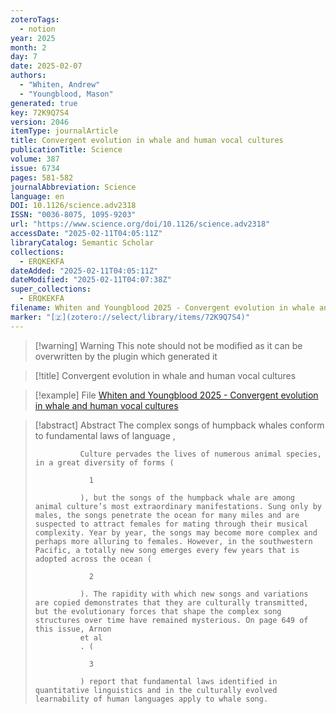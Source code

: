 ```yaml
---
zoteroTags:
  - notion
year: 2025
month: 2
day: 7
date: 2025-02-07
authors:
  - "Whiten, Andrew"
  - "Youngblood, Mason"
generated: true
key: 72K9Q7S4
version: 2046
itemType: journalArticle
title: Convergent evolution in whale and human vocal cultures
publicationTitle: Science
volume: 387
issue: 6734
pages: 581-582
journalAbbreviation: Science
language: en
DOI: 10.1126/science.adv2318
ISSN: "0036-8075, 1095-9203"
url: "https://www.science.org/doi/10.1126/science.adv2318"
accessDate: "2025-02-11T04:05:11Z"
libraryCatalog: Semantic Scholar
collections:
  - ERQKEKFA
dateAdded: "2025-02-11T04:05:11Z"
dateModified: "2025-02-11T04:07:38Z"
super_collections:
  - ERQKEKFA
filename: Whiten and Youngblood 2025 - Convergent evolution in whale and human vocal cultures
marker: "[🇿](zotero://select/library/items/72K9Q7S4)"
---
```


>[!warning] Warning
> This note should not be modified as it can be overwritten by the plugin which generated it

> [!title] Convergent evolution in whale and human vocal cultures

> [!example] File
> [Whiten and Youngblood 2025 - Convergent evolution in whale and human vocal cultures](Whiten%20and%20Youngblood%202025%20-%20Convergent%20evolution%20in%20whale%20and%20human%20vocal%20cultures.pdf)

> [!abstract] Abstract
> The complex songs of humpback whales conform to fundamental laws of language
>           , 
>             
>               Culture pervades the lives of numerous animal species, in a great diversity of forms (
>               
>                 1
>               
>               ), but the songs of the humpback whale are among animal culture’s most extraordinary manifestations. Sung only by males, the songs penetrate the ocean for many miles and are suspected to attract females for mating through their musical complexity. Year by year, the songs may become more complex and perhaps more alluring to females. However, in the southwestern Pacific, a totally new song emerges every few years that is adopted across the ocean (
>               
>                 2
>               
>               ). The rapidity with which new songs and variations are copied demonstrates that they are culturally transmitted, but the evolutionary forces that shape the complex song structures over time have remained mysterious. On page 649 of this issue, Arnon
>               et al
>               . (
>               
>                 3
>               
>               ) report that fundamental laws identified in quantitative linguistics and in the culturally evolved learnability of human languages apply to whale song.

